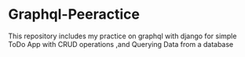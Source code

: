 # Graphql-Peeractice
This repository includes my practice on graphql with django for simple ToDo App with CRUD operations ,and Querying Data from a database
